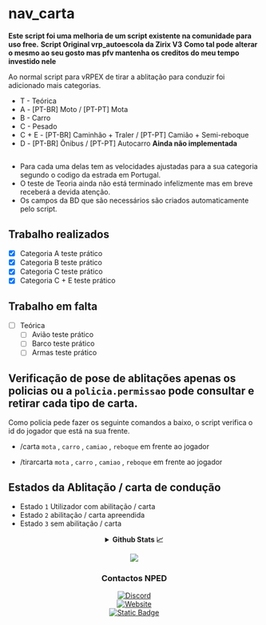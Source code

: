 <div align="center">
<img src="https://img.shields.io/github/downloads/ice41/nav_carta/total" alt=""/>
<img src="https://img.shields.io/github/languages/count/ice41/nav_carta" alt=""/>
<img src="https://img.shields.io/github/languages/top/ice41/nav_carta?color=yellow" alt=""/>
<img src="https://img.shields.io/bitbucket/issues/ice41/nav_carta" alt=""/>
<img src="https://img.shields.io/github/forks/ice41/nav_carta?style=social" alt=""/>
<img src="https://img.shields.io/github/stars/ice41/nav_carta?style=social" alt=""/>
</div>

# nav_carta
**Este script foi uma melhoria de um script existente na comunidade para uso free.**
**Script Original vrp_autoescola da Zirix V3**
**Como tal pode alterar o mesmo ao seu gosto mas pfv mantenha os creditos do meu tempo investido nele**

Ao normal script para vRPEX de tirar a ablitação para conduzir foi adicionado mais categorias.
- T - Teórica
- A - [PT-BR] Moto / [PT-PT] Mota
- B - Carro
- C - Pesado
- C + E - [PT-BR] Caminhão + Traler / [PT-PT] Camião + Semi-reboque
- D - [PT-BR] Ônibus / [PT-PT] Autocarro **Ainda não implementada**

## 
- Para cada uma delas tem as velocidades ajustadas para a sua categoria segundo o codigo da estrada em Portugal.
- O teste de Teoria ainda não está terminado infelizmente mas em breve receberá a devida atenção.
- Os campos da BD que são necessários são criados automaticamente pelo script.

## Trabalho realizados

- [x] Categoria A teste prático
- [x] Categoria B teste prático
- [X] Categoria C teste prático
- [X] Categoria C + E teste prático

## Trabalho em falta
- [ ] Teórica
    - [ ] Avião teste prático
    - [ ] Barco teste prático
    - [ ] Armas teste prático

## Verificação de pose de ablitações apenas os policias ou a ```policia.permissao``` pode consultar e retirar cada tipo de carta.
Como policia pede fazer os seguinte comandos a baixo, o script verifica o id do jogador que está na sua frente.

- /carta ```mota``` , ```carro``` , ```camiao``` , ```reboque``` em frente ao jogador


- /tirarcarta ```mota``` , ```carro``` , ```camiao``` , ```reboque``` em frente ao jogador

## Estados da Ablitação / carta de condução
 - Estado ```1``` Utilizador com abilitação / carta
 - Estado ```2``` abilitação / carta apreendida
 - Estado ```3``` sem abilitação / carta

<details align="center">
  <summary><b>Github Stats 📈</b></summary>
  
![Anurag's GitHub stats](https://github-readme-stats.vercel.app/api?username=ice41&show_icons=true&theme=dark)


<a href="https://git.io/streak-stats"><img src="https://streak-stats.demolab.com?user=ice41&theme=dark&hide_border=true&locale=pt_BR&date_format=j%20M%5B%20Y%5D" alt="GitHub Streak" /></a>

</details>
<p align="center">
  <a href="https://discord.com/users/261642084463804416/"><img src="https://discord.c99.nl/widget/theme-1/261642084463804416.png" /></a><br>
</p>




<h3 align="center"> Contactos NPED </h3>
<div id="nped" align="center">
  <a href="https://discord.gg/Qsr9s6x9Mv">
    <img alt="Discord" src="https://img.shields.io/discord/1074111566217220176?style=for-the-badge&logo=discord&link=https%3A%2F%2Fdiscord.gg%2FQsr9s6x9Mv">
  </a>
<br>
  <a href="https://nped.pt">
      <img alt="Website" src="https://img.shields.io/badge/website-NPED-blue">
  </a>
<br>
  <a href="https://steamcommunity.com/groups/Nped">
    <img alt="Static Badge" src="https://img.shields.io/badge/NPED_STEAM_GROUP-2A2BE8">
  </a>
</div>
